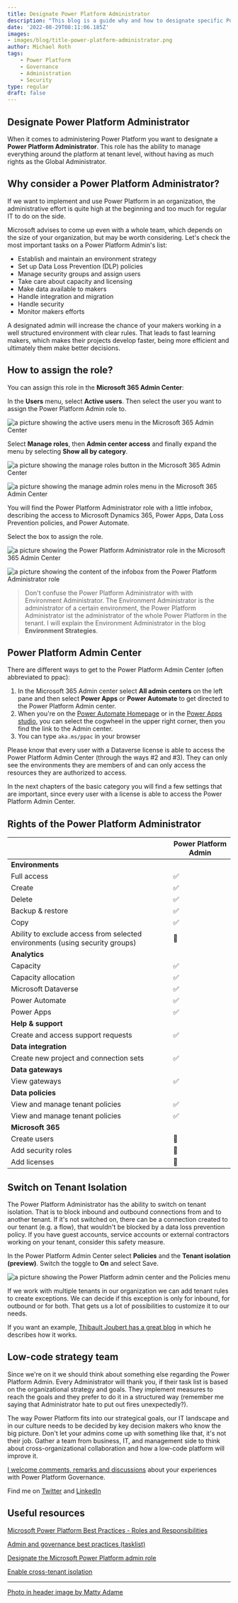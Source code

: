 ```yaml
---
title: Designate Power Platform Administrator
description: "This blog is a guide why and how to designate specific Power Platform administrator and what they actually have to do"
date: '2022-08-29T08:11:06.185Z'
images: 
- images/blog/title-power-platform-administrator.png
author: Michael Roth
tags: 
    - Power Platform
    - Governance
    - Administration
    - Security
type: regular
draft: false
---
```


## Designate Power Platform Administrator

When it comes to administering Power Platform you want to designate a **Power Platform Administrator**. This role has the ability to manage everything around the platform at tenant level, without having as much rights as the Global Administrator.

## Why consider a Power Platform Administrator?

If we want to implement and use Power Platform in an organization, the administrative effort is quite high at the beginning and too much for regular IT to do on the side.

Microsoft advises to come up even with a whole team, which depends on the size of your organization, but may be worth considering. Let's check the most important tasks on a Power Platform Admin's list:

- Establish and maintain an environment strategy
- Set up Data Loss Prevention (DLP) policies
- Manage security groups and assign users
- Take care about capacity and licensing
- Make data available to makers
- Handle integration and migration
- Handle security
- Monitor makers efforts

A designated admin will increase the chance of your makers working in a well structured environment with clear rules. That leads to fast learning makers, which makes their projects develop faster, being more efficient and ultimately them make better decisions.

## How to assign the role?

You can assign this role in the **Microsoft 365 Admin Center**:

In the **Users** menu, select **Active users**. Then select the user you want to assign the Power Platform Admin role to.

![a picture showing the active users menu in the Microsoft 365 Admin Center](/images/PowerPlatformAdmin_0.png)

Select **Manage roles**, then **Admin center access** and finally expand the menu by selecting **Show all by category**.

![a picture showing the manage roles button in the Microsoft 365 Admin Center](/images/PowerPlatformAdmin_01.png)

![a picture showing the manage admin roles menu in the Microsoft 365 Admin Center](/images/PowerPlatformAdmin_1.png)

You will find the Power Platform Administrator role with a little infobox, describing the access to Microsoft Dynamics 365, Power Apps, Data Loss Prevention policies, and Power Automate.

Select the box to assign the role.

![a picture showing the Power Platform Administrator role in the Microsoft 365 Admin Center](/images/PowerPlatformAdmin_2.png)

![a picture showing the content of the infobox from the Power Platform Administrator role](/images/PowerPlatformAdmin_3.png)

> Don't confuse the Power Platform Administrator with with Environment Administrator. The Environment Administrator is the administrator of a certain environment, the Power Platform Administrator ist the administrator of the whole Power Platform in the tenant. I will explain the Environment Administrator in the blog **Environment Strategies**.

## Power Platform Admin Center

There are different ways to get to the Power Platform Admin Center (often abbreviated to ppac):

1. In the Microsoft 365 Admin center select **All admin centers** on the left pane and then select **Power Apps** or **Power Automate** to get directed to the Power Platform Admin center.
2. When you're on the [Power Automate Homepage](https://flow.microsoft.com) or in the [Power Apps studio](https://make.powerapps.com), you can select the cogwheel in the upper right corner, then you find the link to the Admin center.
3. You can type `aka.ms/ppac` in your browser

Please know that every user with a Dataverse license is able to access the Power Platform Admin Center (through the ways #2 and #3). They can only see the environments they are members of and can only access the resources they are authorized to access.

In the next chapters of the basic category you will find a few settings that are important, since every user with a license is able to access the Power Platform Admin Center.

## Rights of the Power Platform Administrator

|                                                                              | Power Platform Admin |
|------------------------------------------------------------------------------|----------------------|
| **Environments**                                                             |                      |
| Full access                                                                  |           ✅          |
| Create                                                                       |           ✅          |
| Delete                                                                       |           ✅          |
| Backup & restore                                                             |           ✅          |
| Copy                                                                         |           ✅          |
| Ability to exclude access from selected environments (using security groups) |           🛑          |
| **Analytics**                                                                |                      |
| Capacity                                                                     |           ✅          |
| Capacity allocation                                                          |           ✅          |
| Microsoft Dataverse                                                          |           ✅          |
| Power Automate                                                               |           ✅          |
| Power Apps                                                                   |           ✅          |
| **Help & support**                                                           |                      |
| Create and access support requests                                           |           ✅          |
| **Data integration**                                                         |                      |
| Create new project and connection sets                                       |           ✅          |
| **Data gateways**                                                            |                      |
| View gateways                                                                |           ✅          |
| **Data policies**                                                            |                      |
| View and manage tenant policies                                              |           ✅          |
| View and manage tenant policies                                              |           ✅          |
| **Microsoft 365**                                                            |                      |
| Create users                                                                 |           🛑          |
| Add security roles                                                           |           🛑          |
| Add licenses                                                                 |           🛑          |

## Switch on Tenant Isolation

The Power Platform Administrator has the ability to switch on tenant isolation. That is to block inbound and outbound connections from and to another tenant. If it's not switched on, there can be a connection created to our tenant (e.g. a flow), that wouldn't be blocked by a data loss prevention policy. If you have guest accounts, service accounts or external contractors working on your tenant, consider this safety measure.

In the Power Platform Admin Center select **Policies** and the **Tenant isolation (preview)**. Switch the toggle to **On** and select Save. 

![a picture showing the Power Platform admin center and the Policies menu](/images/Tenant_Isolation0.png)

If we work with multiple tenants in our organization we can add tenant rules to create exceptions. We can decide if this exception is only for inbound, for outbound or for both. That gets us a lot of possibilities to customize it to our needs.

If you want an example, [Thibault Joubert has a great blog](https://www.thijoubert.com/2021-07/PowerPlatform-TenantIsolation/) in which he describes how it works.

## Low-code strategy team

Since we're on it we should think about something else regarding the Power Platform Admin. Every Administrator will thank you, if their task list is based on the organizational strategy and goals. They implement measures to reach the goals and they prefer to do it in a structured way (remember me saying that Administrator hate to put out fires unexpectedly?).

The way Power Platform fits into our strategical goals, our IT landscape and in our culture needs to be decided by key decision makers who know the big picture. Don't let your admins come up with something like that, it's not their job. Gather a team from business, IT, and management side to think about cross-organizational collaboration and how a low-code platform will improve it.

[I welcome comments, remarks and discussions](https://twitter.com/MichaelRoth42/status/1564508722508009472?s=20&t=2qvzxiSj03RvPNT6OqpnWw) about your experiences with Power Platform Governance.

Find me on [Twitter](https://twitter.com/MichaelRoth42) and [LinkedIn](https://www.linkedin.com/in/michael-roth-handsomeguy/)

## Useful resources

[Microsoft Power Platform Best Practices - Roles and Responsibilities](https://docs.microsoft.com/en-us/power-platform/guidance/adoption/roles)

[Admin and governance best practices (tasklist)](https://docs.microsoft.com/en-us/power-platform/guidance/adoption/admin-best-practices)

[Designate the Microsoft Power Platform admin role](https://docs.microsoft.com/en-us/power-platform/guidance/adoption/pp-admin)

[Enable cross-tenant isolation](https://docs.microsoft.com/en-us/power-platform/guidance/adoption/tenant-isolation)

---

[Photo in header image by Matty Adame](https://unsplash.com/photos/nLUb9GThIcg)